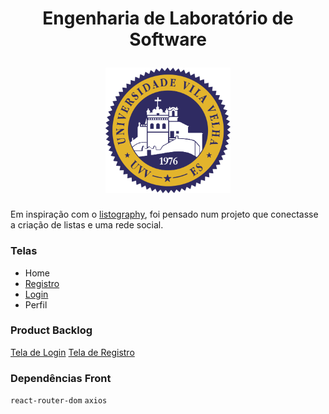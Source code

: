 <h1 align="center">
  <p align="center">Engenharia de Laboratório de Software</p>
  <img src="./public/logoUVV.png" alt="logo UVV" width="200">
</h1>

Em inspiração com o [listography](https://listography.com), foi pensado num projeto que conectasse a criação de listas e uma rede social. 

### Telas
* Home
* [Registro]((/doc/registro.MD))
* [Login](/doc/login.MD)
* Perfil

### Product Backlog
[Tela de Login](/doc/login.MD)
[Tela de Registro](/doc/registro.MD)

### Dependências Front
`react-router-dom`
`axios`